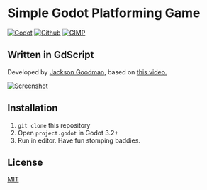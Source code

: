 # Simple Godot Platforming Game
[![Godot](https://img.shields.io/badge/GODOT-%23FFFFFF.svg?style=for-the-badge&logo=godot-engine)](#)
[![Github](https://img.shields.io/badge/git%20-%23F05033.svg?&style=for-the-badge&logo=git&logoColor=white)](#)
[![GIMP](https://img.shields.io/badge/gimp-5C5543?style=for-the-badge&logo=gimp&logoColor=white)](#)

## Written in GdScript
Developed by [Jackson Goodman](http://github.com/jacksonrgoodman), based on [this video.](https://www.youtube.com/watch?v=Mc13Z2gboEk&ab_channel=GDQuest)

[![Screenshot](https://i.ibb.co/xg3QZT9/Platformer-DEBUG-8-15-2021-9-52-58-PM.png)](#)
## Installation
1. `git clone` this repository
2. Open `project.godot` in Godot 3.2+
3. Run in editor. Have fun stomping baddies.

## License
[MIT](https://choosealicense.com/licenses/mit/)